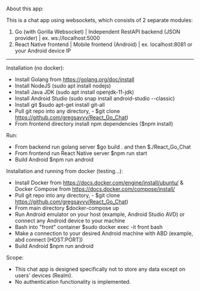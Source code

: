 About this app:

This is a chat app using websockets, which consists of 2 separate modules:

1. Go (with Gorilla Websocket) | Independent RestAPI backend (JSON provider) | ex. ws://localhost:5000
2. React Native frontend | Mobile frontend (Android) | ex. localhost:8081 or your Android device IP

---

Installation (no docker):
- Install Golang from https://golang.org/doc/install
- Install NodeJS (sudo apt install nodejs)
- Install Java JDK (sudo apt install openjdk-11-jdk)
- Install Android Studio (sudo snap install android-studio --classic)
- Install git $sudo apt-get install git-all
- Pull git repo into any directory, - $git clone https://github.com/gregsavvy/React_Go_Chat)
- From frontend directory install npm dependencies ($npm install)

Run:
- From backend run golang server $go build . and then $./React_Go_Chat
- From frontend run React Native server $npm run start
- Build Android $npm run android


Installation and running from docker (testing...):
- Install Docker from https://docs.docker.com/engine/install/ubuntu/ & Docker Compose from https://docs.docker.com/compose/install/
- Pull git repo into any directory, - $git clone https://github.com/gregsavvy/React_Go_Chat)
- From main directory $docker-compose up
- Run Android emulator on your host (example, Android Studio AVD) or connect any Android device to your machine
- Bash into "front" container $sudo docker exec -it front bash
- Make a connection to your desired Android machine with ABD (example, abd connect [HOST:PORT])
- Build Android $npm run android

Scope:
- This chat app is designed specifically not to store any data except on users' devices (Realm).
- No authentication functionality is implemented.